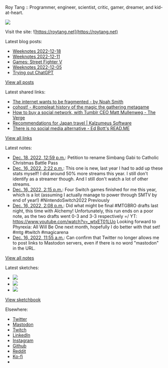 Roy Tang :: Programmer, engineer, scientist, critic, gamer, dreamer, and kid-at-heart.

![](https://roytang.net/static/img/profile.jpg)

Visit the site: ![https://roytang.net](https://roytang.net)

Latest blog posts:

- [Weeknotes 2022-12-18](https://roytang.net/2022/12/weeknotes-12-18/)
- [Weeknotes 2022-12-11](https://roytang.net/2022/12/weeknotes-12-11/)
- [Games: Street Fighter V](https://roytang.net/2022/12/street-fighter-v/)
- [Weeknotes 2022-12-05](https://roytang.net/2022/12/weeknotes-12-05/)
- [Trying out ChatGPT](https://roytang.net/2022/12/chatgpt/)

[View all posts](https://roytang.net/blog)

Latest shared links:

- [The internet wants to be fragmented - by Noah Smith](https://roytang.net/2022/12/a9c926c3bab19883981af9287ad66ec6/)
- [cohost! - #compleat history of the magic the gathering metagame](https://roytang.net/2022/12/fd68d30b1245eceac54993e4cc3da840/)
- [How to buy a social network, with Tumblr CEO Matt Mullenweg - The Verge](https://roytang.net/2022/12/fb572c5c67e5c1f34e9611ce98327446/)
- [Recommendations for Japan travel | Kalzumeus Software](https://roytang.net/2022/12/df1c505368a315bbf21acf7400ba62d7/)
- [There is no social media alternative - Ed Bott&#x27;s READ.ME](https://roytang.net/2022/12/19e62b179dd14ff8a2acd064755fe477/)

[View all links](https://roytang.net/links)

Latest notes:

- [Dec. 18, 2022, 12:59 p.m.](https://roytang.net/2022/12/1604340452416622592/): Petition to rename Simbang Gabi to Catholic Christmas Battle Pass
- [Dec. 16, 2022, 2:22 p.m.](https://roytang.net/2022/12/twitch-recap/): This one is new, last year I had to add up these stats myself! I did around 50% more streams this year. I still don&#x27;t identify as a streamer though. And I still don&#x27;t watch a lot of other streams.
- [Dec. 16, 2022, 2:15 p.m.](https://roytang.net/2022/12/switch-year-in-review/): Four Switch games finished for me this year, which is a lot (assuming I actually manage to power through SMTV by end of year!) #NintendoSwitch2022 Previously
- [Dec. 16, 2022, 2:08 p.m.](https://roytang.net/2022/12/mtgbro-limited-7/): Did what might be final #MTGBRO drafts last night, this time with Alchemy! Unfortunately, this run ends on a poor note, as the two drafts went 0-3 and 3-3 respectively =/ YT: https://www.youtube.com/watch?v=_wtxET01LUo Looking forward to Phyrexia: All Will Be One next month, hopefully I do better with that set! #mtg #twitch #magicarena
- [Dec. 16, 2022, 11:55 a.m.](https://roytang.net/2022/12/9857696ada6ed13b4a33d74d9601d9fe/): Can confirm that Twitter no longer allows me to post links to Mastodon servers, even if there is no word &quot;mastodon&quot; in the URL.

[View all notes](https://roytang.net/notes)

Latest sketches:


- ![](https://roytang.net/media/cache/f5/83/f583e6f8cabb768e013c3292f03b5274.jpg)
- ![](https://roytang.net/media/cache/dc/31/dc31bec42193147458f2e50c9a7fe4ac.jpg)
- ![](https://roytang.net/media/cache/73/2b/732bd4c80057609c59932ce77d753675.jpg)

[View sketchbook](https://roytang.net/albums/sketchbook)


Elsewhere:

- [Twitter](https://twitter.com/roytang)
- [Mastodon](https://indieweb.social/@roytang)
- [Twitch](https://twitch.tv/twitchyroy)
- [LinkedIn](https://www.linkedin.com/in/roytang)
- [Instagram](https://instagram.com/roytang0400)
- [Github](https://github.com/roytang)
- [Reddit](https://reddit.com/u/hungryroy)
- [Ko-fi](https://ko-fi.com/roytang)
- [](mailto:hello@roytang.net)